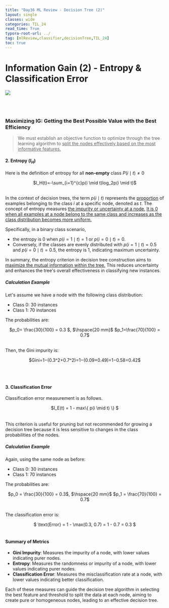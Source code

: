 ```yaml
---
title: "Day36 ML Review - Decision Tree (2)"
layout: single
classes: wide
categories: TIL_24
read_time: True
typora-root-url: ../
tag: [mlReview,classifier,decisionTree,TIL_24]
toc: true 
---
```


#  Information Gain (2) - Entropy & Classification Error 

<img src="/blog/images/2024-07-29-TIL24_Day36/ED99A730-8EE3-4156-A6F2-9554CE5EC257.jpeg">

<br><br>

### Maximizing IG: Getting the Best Possible Value with the Best Efficiency

> We must establish an objective function to optimize through the tree learning algorithm to <u>split the nodes effectively based on the most informative features.</u> 

#### 2. Entropy ($I_H$)

Here is the definition of entropy for all **non-empty** class $P(i \mid t) \neq 0$

<center>
  $I_H(t)=-\sum_{i=1}^{c}p(i \mid t)log_2p(i \mid t)$ <br><br>
</center>


In the context of decision trees, the term $p(i\mid t)$ represents the <u>proportion</u> of examples belonging to the class $i$ at a specific node, denoted as $t$. The concept of entropy measures <u>the impurity or uncertainty at a node.</u> <u>It is 0 when all examples at a node belong to the same class and increases as the class distribution becomes more uniform.</u> 

Specifically, in a binary class scenario, 

- the entropy is 0 when $p(i=1 \mid t)=1$ or $p(i=0 \mid t)=0$. 
- Conversely, if the classes are evenly distributed with $p(i=1 \mid t)=0.5$ and $p(i=0 \mid t)=0.5$, the entropy is 1, indicating maximum uncertainty. 

In summary, the entropy criterion in decision tree construction aims to <u>maximize the mutual information within the tree.</u> This reduces uncertainty and enhances the tree's overall effectiveness in classifying new instances.<br>



##### 	Calculation Example

Let's assume we have a node with the following class distribution:

- Class 0: 30 instances 
- Class 1: 70 instances

The probabilities are:

<center>
  $p_0= \frac{30}{100} = 0.3 $, $\hspace{20 mm}$ $p_1=\frac{70}{100} = 0.7$
<br><br>
  </center>



Then, the Gini impurity is:

<center>
  $Gini=1−(0.3^2+0.7^2)=1−(0.09+0.49)=1−0.58=0.42$
</center>

<br><br>




#### 3. Classification Error

Classification error measurement is as follows.

<center>
  $I_E(t) = 1 - max\{ p(i \mid t) \} $
<br><br><Br>
</center>
This criterion is useful for pruning but not recommended for growing a decision tree because it is less sensitive to changes in the class probabilities of the nodes.

##### Calculation Example
Again, using the same node as before:

- Class 0: 30 instances
- Class 1: 70 instances

The probabilities are:

<center>
  $p_0 = \frac{30}{100} = 0.3$, $\hspace{20 mm}$
  $p_1 = \frac{70}{100} = 0.7$ <br><br>
</center>


The classification error is:

<center>
  $ \text{Error} = 1 - \max(0.3, 0.7) = 1 - 0.7 = 0.3 $
</center>


<br>


#### Summary of Metrics
- **Gini Impurity**: Measures the impurity of a node, with lower values indicating purer nodes.
- **Entropy**: Measures the randomness or impurity of a node, with lower values indicating purer nodes.
- **Classification Error**: Measures the misclassification rate at a node, with lower values indicating better classification.

Each of these measures can guide the decision tree algorithm in selecting the best feature and threshold to split the data at each node, aiming to create pure or homogeneous nodes, leading to an effective decision tree.





<br><br>

